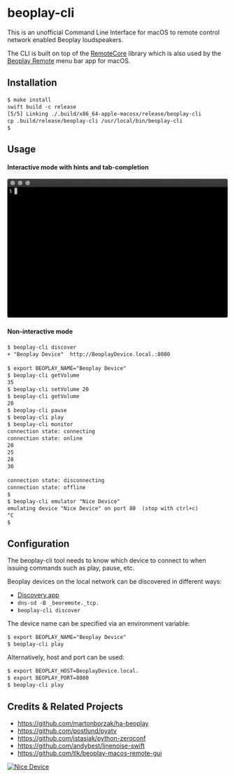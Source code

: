 # beoplay-cli

This is an unofficial Command Line Interface for macOS to remote control network enabled Beoplay loudspeakers.

The CLI is built on top of the [RemoteCore](https://github.com/tlk/beoplay-macos-remote-cli/tree/master/Sources/RemoteCore) library which is also used by the [Beoplay Remote](https://github.com/tlk/beoplay-macos-remote-gui) menu bar app for macOS.

## Installation

```
$ make install
swift build -c release
[5/5] Linking ./.build/x86_64-apple-macosx/release/beoplay-cli
cp .build/release/beoplay-cli /usr/local/bin/beoplay-cli
$ 
```

## Usage

#### Interactive mode with hints and tab-completion
![screen recording](./tty.gif)

#### Non-interactive mode
```
$ beoplay-cli discover
+ "Beoplay Device"	http://BeoplayDevice.local.:8080

$ export BEOPLAY_NAME="Beoplay Device"
$ beoplay-cli getVolume
35
$ beoplay-cli setVolume 20
$ beoplay-cli getVolume
20
$ beoplay-cli pause
$ beoplay-cli play
$ beoplay-cli monitor
connection state: connecting
connection state: online
20
25
28
30

connection state: disconnecting
connection state: offline
$ 
$ beoplay-cli emulator "Nice Device"
emulating device "Nice Device" on port 80  (stop with ctrl+c)
^C
$
```

## Configuration

The beoplay-cli tool needs to know which device to connect to when issuing commands such as play, pause, etc.

Beoplay devices on the local network can be discovered in different ways:
- [Discovery.app](https://apps.apple.com/us/app/discovery-dns-sd-browser/id1381004916?mt=12)
- `dns-sd -B _beoremote._tcp.`
- `beoplay-cli discover`

The device name can be specified via an environment variable:
```
$ export BEOPLAY_NAME="Beoplay Device"
$ beoplay-cli play
```

Alternatively, host and port can be used:
```
$ export BEOPLAY_HOST=BeoplayDevice.local.
$ export BEOPLAY_PORT=8080
$ beoplay-cli play
```


## Credits & Related Projects
- https://github.com/martonborzak/ha-beoplay
- https://github.com/postlund/pyatv
- https://github.com/jstasiak/python-zeroconf
- https://github.com/andybest/linenoise-swift
- https://github.com/tlk/beoplay-macos-remote-gui

[![Nice Device](./nicedevice.png)](https://youtu.be/KbWtaxoIQeg)
